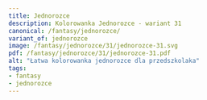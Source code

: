 ```yaml
---
title: Jednorozce
description: Kolorowanka Jednorozce - wariant 31
canonical: /fantasy/jednorozce/
variant_of: jednorozce
image: /fantasy/jednorozce/31/jednorozce-31.svg
pdf: /fantasy/jednorozce/31/jednorozce-31.pdf
alt: "Łatwa kolorowanka jednorozce dla przedszkolaka"
tags:
- fantasy
- jednorozce
---
```

